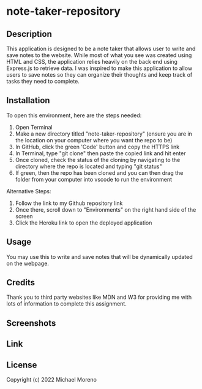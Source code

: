 # note-taker-repository

## Description
This application is designed to be a note taker that allows user to write and save notes to the website. While most of what you see was created using HTML and CSS, the application relies heavily on the back end using Express.js to retrieve data. I was inspired to make this application to allow users to save notes so they can organize their thoughts and keep track of tasks they need to complete.  

## Installation

To open this environment, here are the steps needed:

1. Open Terminal
2. Make a new directory titled "note-taker-repository" (ensure you are in the location on your computer where you want the repo to be)
3. In GitHub, click the green 'Code' button and copy the HTTPS link
4. In Terminal, type "git clone" then paste the copied link and hit enter
5. Once cloned, check the status of the cloning by navigating to the directory where the repo is located and typing "git status"
6. If green, then the repo has been cloned and you can then drag the folder from your computer into vscode to run the environment

Alternative Steps:

1. Follow the link to my Github repository link
2. Once there, scroll down to "Environments" on the right hand side of the screen
3. Click the Heroku link to open the deployed application

## Usage 
You may use this to write and save notes that will be dynamically updated on the webpage.

## Credits 
Thank you to third party websites like MDN and W3 for providing me with lots of information to complete this assignment.

## Screenshots

## Link

## License
Copyright (c) 2022 Michael Moreno
